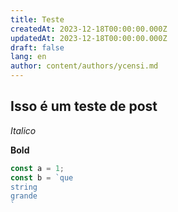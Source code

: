 ```yaml
---
title: Teste
createdAt: 2023-12-18T00:00:00.000Z
updatedAt: 2023-12-18T00:00:00.000Z
draft: false
lang: en
author: content/authors/ycensi.md
---
```


## Isso é um teste de post

*Italico*

**Bold**

```javascript
const a = 1;
const b = `que
string
grande
`
```
